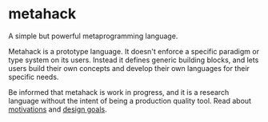 # metahack

A simple but powerful metaprogramming language.

Metahack is a prototype language.
It doesn't enforce a specific paradigm or type system on its users.
Instead it defines generic building blocks, and lets users
build their own concepts and develop their own languages
for their specific needs.

Be informed that metahack is work in progress, and it is a research language
without the intent of being a production quality tool.
Read about [motivations](doc/motiv.md)
and [design goals](doc/design.md).

